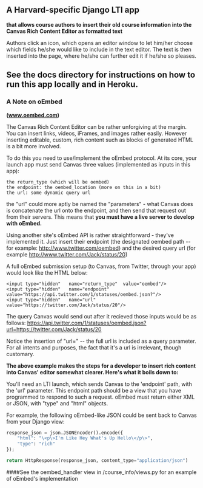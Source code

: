 
## A Harvard-specific Django LTI app
**that allows course authors to insert their old course information into
the Canvas Rich Content Editor as formatted text**

Authors click an icon, which opens an editor window to let him/her choose
which fields he/she would like to include in the text editor. The text is then 
inserted into the page, where he/she can further edit it if he/she so pleases.

## See the docs directory for instructions on how to run this app locally and in Heroku.


### A Note on oEmbed
**(www.oembed.com)**

The Canvas Rich Content Editor can be rather unforgiving at the margin.
You can insert links, videos, iFrames, and images rather easily. However
inserting editable, custom, rich content such as blocks of generated HTML is a bit more involved.

To do this you need to use/implement the oEmbed protocol.
At its core, your launch app must send Canvas three values (implemented as inputs in this app):

```
the return_type (which will be oembed)
the endpoint: the oembed_location (more on this in a bit)
the url: some dynamic query url
```

the "url" could more aptly be named the "parameters" - what Canvas does is concatenate the url
onto the endpoint, and then send that request out from their servers. This means that
**you must have a live server to develop with oEmbed.**

Using another site's oEmbed API is rather straightforward - they've implemented it.
Just insert their endpoint (the designated oembed path -- for example: http://www.twitter.com/oembed)
and the desired query url (for example http://www.twitter.com/Jack/status/20)

A full oEmbed submission setup (to Canvas, from Twitter, through your app) would look like the HTML below:

    <input type="hidden"   name="return_type"  value="oembed"/>
    <input type="hidden"   name="endpoint"     value="https://api.twitter.com/1/statuses/oembed.json?"/>
    <input type="hidden"   name="url"          value="https://twitter.com/Jack/status/20"/>

The query Canvas would send out after it recieved those inputs would be as follows:
https://api.twitter.com/1/statuses/oembed.json?url=https://twitter.com/Jack/status/20

Notice the insertion of "url="  --  the full url is included as a query parameter.
For all intents and purposes, the fact that it's a url is irrelevant, though customary.

**The above example makes the steps for a developer to insert rich content into
Canvas' editor somewhat clearer. Here's what it boils down to:**

You'll need an LTI launch, which sends Canvas to the
'endpoint' path, with the 'url' parameter. This endpoint path should be a view that you
have programmed to respond to such a request.
oEmbed must return either XML or JSON, with "type" and "html" objects.

For example, the following oEmbed-like JSON could be sent back to Canvas from your Django view:

```python
response_json = json.JSONEncoder().encode({
	"html": "\<p\>I'm Like Hey What's Up Hello\</p\>",
	"type": "rich"
});

return HttpResponse(response_json, content_type="application/json")
```

####See the oembed_handler view in /course_info/views.py for an example of oEmbed's implementation
